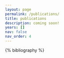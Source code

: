 ```yaml
---
layout: page
permalink: /publications/
title: publications
description: coming soon!
years: []
nav: false
nav_order: 4
---
```


<!-- _pages/publications.md -->
<div class="publications">

{% bibliography %}

</div>
